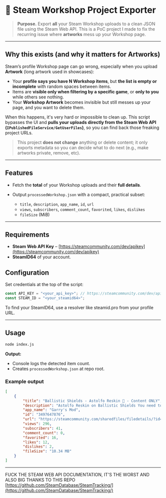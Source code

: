 # 🔎 Steam Workshop Project Exporter

> **Purpose.** Export **all** your Steam Workshop uploads to a clean JSON file using the Steam Web API. This is a PoC project I made to fix the recurring issue where **artworks** mess up your Workshop page.

---

## Why this exists (and why it matters for Artworks)

Steam’s profile Workshop page can go wrong, especially when you upload **Artwork** (long artwork used in showcases):

* Your **profile says you have N Workshop items**, but **the list is empty or incomplete** with random spaces between items.
* Items are **visible only when filtering by a specific game**, or **only to you** while others see nothing.
* Your **Workshop Artwork** becomes invisible but still messes up your page, and you want to delete them.

When this happens, it's very hard or impossible to clean up. This script bypasses the UI and **pulls your uploads directly from the Steam Web API (`IPublishedFileService/GetUserFiles`)**, so you can find back those freaking project URLs.

> This project **does not change** anything or delete content; it only exports metadata so you can decide what to do next (e.g., make artworks private, remove, etc).

---

## Features

* Fetch the **total** of your Workshop uploads and their **full details**.
* Output `processedWorkshop.json` with a compact, practical subset:

  * `title`, `description`, `app_name`, `id`, `url`
  * `views`, `subscribers`, `comment_count`, `favorited`, `likes`, `dislikes`
  * `fileSize` (MiB)

---

## Requirements

* **Steam Web API Key** – [https://steamcommunity.com/dev/apikey](https://steamcommunity.com/dev/apikey)
* **SteamID64** of your account.

## Configuration

Set credentials at the top of the script:

```js
const API_KEY = "<your_api_key>"; // https://steamcommunity.com/dev/apikey
const STEAM_ID = "<your_steamid64>";
```

To find your SteamID64, use a resolver like steamid.pro from your profile URL.

---

## Usage

```bash
node index.js
```

**Output:**

* Console logs the detected item count.
* Creates `processedWorkshop.json` at repo root.

### Example output

```json
[
	{
		"title": "Ballistic Shields - Astolfo Reskin 🌹 - Content ONLY",
		"description": "Astolfo Reskin on Ballistic Shields You need to subscribe to both addon and search for the best loading order in workshop (last screenshot)",
		"app_name": "Garry's Mod",
		"id": "3497647876",
		"url": "https://steamcommunity.com/sharedfiles/filedetails/?id=3497647876",
		"views": 296,
		"subscribers": 41,
		"comment_count": 0,
		"favorited": 16,
		"likes": 12,
		"dislikes": 2,
		"fileSize": "10.34 MB"
	}
]
```

---

FUCK THE STEAM WEB API DOCUMENTATION, IT'S THE WORST AND ALSO BIG THANKS TO THIS REPO [https://github.com/SteamDatabase/SteamTracking/](https://github.com/SteamDatabase/SteamTracking/)
